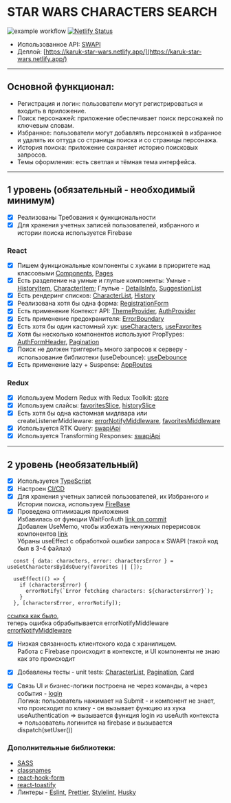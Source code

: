 # STAR WARS CHARACTERS SEARCH
![example workflow](https://github.com/Yuliya-Karuk/ast-star-wars/actions/workflows/cicd.yml/badge.svg) [![Netlify Status](https://api.netlify.com/api/v1/badges/f33a67dc-4b79-47ab-ab5d-863a436788da/deploy-status)](https://app.netlify.com/sites/ast-star-wars/deploys)

- Использованное API: [SWAPI](https://swapi.dev/)
- Деплой: [https://karuk-star-wars.netlify.app/](https://karuk-star-wars.netlify.app/)

---

## Основной функционал:

 - Регистрация и логин: пользователи могут регистрироваться и входить в приложение.
 - Поиск персонажей: приложение обеспечивает поиск персонажей по ключевым словам.
 - Избранное: пользователи могут добавлять персонажей в избранное и удалять их оттуда со страницы поиска и со страницы персонажа.
 - История поиска: приложение сохраняет историю поисковых запросов.
 - Темы оформления: есть светлая и тёмная тема интерфейса.

---

## 1 уровень (обязательный - необходимый минимум)

- [x] Реализованы Требования к функциональности
- [x] Для хранения учетных записей пользователей, избранного и истории поиска используется Firebase

### React

- [x] Пишем функциональные компоненты c хуками в приоритете над классовыми [Components](https://github.com/Yuliya-Karuk/ast-star-wars/tree/main/src/components), [Pages](https://github.com/Yuliya-Karuk/ast-star-wars/tree/main/src/pages)
- [x] Есть разделение на умные и глупые компоненты: Умные - [HistoryItem](https://github.com/Yuliya-Karuk/ast-star-wars/blob/main/src/components/HistoryItem/HistoryItem.tsx), [CharacterItem](https://github.com/Yuliya-Karuk/ast-star-wars/blob/main/src/components/CharacterItem/CharacterItem.tsx); Глупые - [DetailsInfo](https://github.com/Yuliya-Karuk/ast-star-wars/blob/main/src/components/DetailsInfo/DetailsInfo.tsx), [SuggestionList](https://github.com/Yuliya-Karuk/ast-star-wars/blob/main/src/components/SuggestionList/SuggestionList.tsx)
- [x] Есть рендеринг списков: [CharacterList](https://github.com/Yuliya-Karuk/ast-star-wars/blob/main/src/components/CharacterList/CharacterList.tsx), [History](https://github.com/Yuliya-Karuk/ast-star-wars/blob/main/src/pages/history/history.tsx)
- [x] Реализована хотя бы одна форма: [RegistrationForm](https://github.com/Yuliya-Karuk/ast-star-wars/blob/main/src/pages/registration/registration.tsx)
- [x] Есть применение Контекст API: [ThemeProvider](https://github.com/Yuliya-Karuk/ast-star-wars/blob/main/src/contexts/themeProvider.tsx), [AuthProvider](https://github.com/Yuliya-Karuk/ast-star-wars/blob/main/src/contexts/authProvider.tsx)
- [x] Есть применение предохранителя: [ErrorBoundary](https://github.com/Yuliya-Karuk/ast-star-wars/blob/main/src/components/ErrorBoundary/ErrorBoundary.tsx)
- [x] Есть хотя бы один кастомный хук: [useCharacters](https://github.com/Yuliya-Karuk/ast-star-wars/blob/main/src/hooks/useCharacters.ts), [useFavorites](https://github.com/Yuliya-Karuk/ast-star-wars/blob/main/src/hooks/useFavorites.ts)
- [x] Хотя бы несколько компонентов используют PropTypes: [AuthFormHeader](https://github.com/Yuliya-Karuk/ast-star-wars/blob/main/src/components/AuthFormHeader/AuthFormHeader.tsx), [Pagination](https://github.com/Yuliya-Karuk/ast-star-wars/blob/main/src/components/Pagination/Pagination.tsx)
- [x] Поиск не должен триггерить много запросов к серверу - использование библиотеки (useDebounce): [useDebounce](https://github.com/Yuliya-Karuk/ast-star-wars/blob/main/src/hooks/useSearchForm.ts)
- [x] Есть применение lazy + Suspense: [AppRoutes](https://github.com/Yuliya-Karuk/ast-star-wars/blob/main/src/router/router.tsx)

### Redux

- [x] Используем Modern Redux with Redux Toolkit: [store](https://github.com/Yuliya-Karuk/ast-star-wars/blob/main/src/store/index.ts)
- [x] Используем слайсы: [favoritesSlice](https://github.com/Yuliya-Karuk/ast-star-wars/blob/main/src/store/favoritesSlice.ts), [historySlice](https://github.com/Yuliya-Karuk/ast-star-wars/blob/main/src/store/historySlice.ts)
- [x] Есть хотя бы одна кастомная мидлвара или createListenerMiddleware: [errorNotifyMiddleware](), [favoritesMiddleware]()
- [x] Используется RTK Query: [swapiApi](https://github.com/Yuliya-Karuk/ast-star-wars/blob/main/src/store/api/swapiApi.ts)
- [x] Используется Transforming Responses: [swapiApi](https://github.com/Yuliya-Karuk/ast-star-wars/blob/main/src/store/api/swapiApi.ts)

---

## 2 уровень (необязательный)

- [x] Используется [TypeScript](https://github.com/Yuliya-Karuk/ast-star-wars/blob/main/src/models/index.ts)
- [x] Настроен [CI/CD](https://github.com/Yuliya-Karuk/ast-star-wars/blob/main/.github/workflows/cicd.yml)
- [x] Для хранения учетных записей пользователей, их Избранного и Истории поиска, используем [FireBase](https://github.com/Yuliya-Karuk/ast-star-wars/blob/main/src/firebase/firebase.ts)
- [x] Проведена оптимизация приложения   
Избавилась от функции WaitForAuth [link on commit](https://github.com/Yuliya-Karuk/ast-star-wars/commit/f2819b7c01c1e5df02d5dea34a400df99aa05354#diff-04fd75a84c2de55c63d684a0b6c306f6eac8505f91ea389081f7b33a71904d1d)   
Добавлен UseMemo, чтобы избежать ненужных перерисовок компонентов [link](https://github.com/Yuliya-Karuk/ast-star-wars/blob/main/src/contexts/themeProvider.tsx)   
Убраны useEffect с обработкой ошибки запроса к SWAPI (такой код был в 3-4 файлах)
```
  const { data: characters, error: charactersError } = useGetCharactersByIdsQuery(favorites || []);

  useEffect(() => {
    if (charactersError) {
      errorNotify(`Error fetching characters: ${charactersError}`);
    }
  }, [charactersError, errorNotify]);
```
[ссылка как было](https://github.com/Yuliya-Karuk/ast-star-wars/commit/0d7f86e8510bfd5451e6dd239cd3787809e168c4#diff-beaa3006f346b371dfdd0c3f519ddd61e0d75d7c9a5ad37002268acd672f85a7),  
теперь ошибка обрабытывается errorNotifyMiddleware 
[errorNotifyMiddleware](https://github.com/Yuliya-Karuk/ast-star-wars/blob/main/src/store/middlewares/errorNotifyMiddleware.ts)
- [x] Низкая связанность клиентского кода с хранилищем.   
Работа с Firebase происходит в контексте, и UI компоненты не знаю как это происходит
- [x] Добавлены тесты - unit tests: [CharacterList](https://github.com/Yuliya-Karuk/ast-star-wars/blob/main/src/tests/CharacterList/CharacterList.test.tsx), [Pagination](https://github.com/Yuliya-Karuk/ast-star-wars/blob/main/src/tests/Pagination/Pagination.test.tsx), [Card](https://github.com/Yuliya-Karuk/ast-star-wars/blob/main/src/tests/Card/Card.test.tsx)
- [x] Связь UI и бизнес-логики построена не через команды, а через события - [login](https://github.com/Yuliya-Karuk/ast-star-wars/blob/main/src/pages/login/login.tsx)   
Логика: пользователь нажимает на Submit - и компонент не знает, что происходит по клику - он вызывает функцию из хука useAuthentication => вызывается функция login из useAuth контекста => пользователь логинится на firebase и вызывается dispatch(setUser())


### Дополнительные библиотеки:

- [SASS](https://sass-lang.com/)
- [classnames](https://www.npmjs.com/package/classnames)
- [react-hook-form](https://react-hook-form.com/)
- [react-toastify](https://www.npmjs.com/package/react-toastify)
- Линтеры - [Eslint](https://eslint.org/), [Prettier](https://prettier.io/), [Stylelint](https://stylelint.io/), [Husky](https://typicode.github.io/husky/)

